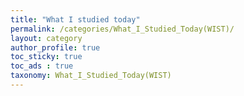 ```yaml
---
title: "What I studied today"
permalink: /categories/What_I_Studied_Today(WIST)/
layout: category
author_profile: true
toc_sticky: true
toc_ads : true
taxonomy: What_I_Studied_Today(WIST)
---
```

